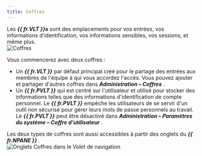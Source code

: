 ```yaml
---
title: Coffres
---
```

Les ***{{ fr.VLT }}s*** sont des emplacements pour vos entrées, vos informations d'identification, vos informations sensibles, vos sessions, et même plus.  
![Coffres](/img/fr/rdm/windows/RdmWin2003.png) 

Vous commencerez avec deux coffres :  

* Un ***{{ fr.VLT }}*** par défaut principal créé pour le partage des entrées aux membres de l'équipe à qui vous accordez l'accès. Vous pouvez ajouter et partager d'autres coffres dans ***Administration – Coffres*** . 
* Un ***{{ fr.PVLT }}*** qui est centré sur l'utilisateur et utilisé pour stocker des informations telles que des informations d'identification de compte personnel. Le ***{{ fr.PVLT }}*** empêche les utilisateurs de se servir d'un outil non sécurisé pour gérer leurs mots de passe personnels au travail. Le ***{{ fr.PVLT }}*** peut être désactivé dans ***Administration – Paramètres du système – Coffre d'utilisateur*** .  

Les deux types de coffres sont aussi accessibles à partir des onglets du ***{{ fr.NPANE }}*** .  
![Onglets Coffres dans le Volet de navigation](/img/fr/rdm/windows/RDMWin2050.png) 

